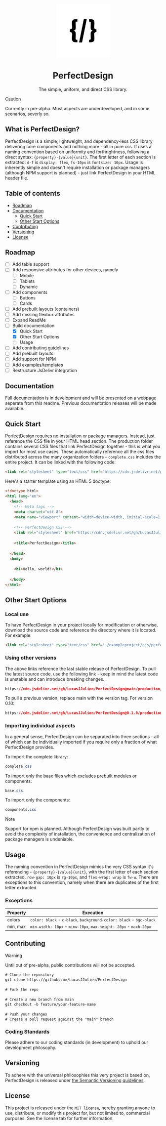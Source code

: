 <p align="center">
    <a href="" alt="Perfectionary Logo">
    <img src="https://github.com/LucasJJulien/PerfectDesign/blob/main/media/logowhite.png?raw=true" height="173"/></a>
</p>

<h1 align="center"> PerfectDesign </h1>
<p align="center"> The simple, uniform, and direct CSS library. </p>

> [!CAUTION]  
> Currently in pre-alpha. Most aspects are underdeveloped, and in some scenarios, severly so.

## What is PerfectDesign?
PerfectDesign is a simple, lightweight, and dependency-less CSS library delivering core components and nothing more - all in pure css. It uses a naming convention based on uniformity and forthrightness, following a direct syntax: ```{property}-{value}{unit}```. The first letter of each section is extracted: ```d-f``` is ```display: flex```, ```fs-10px``` is ```fontsize: 10px```. Usage is inherently simple and doesn't require installation or package managers (although NPM support is planned) - just link PerfectDesign in your HTML header file. 

## Table of contents
- [Roadmap](#roadmap)
- [Documentation](#documentation)
   - [Quick Start](#quick-start)
   - [Other Start Options](#other-start-options)
- [Contributing](#contributing)
- [Versioning](#versioning)
- [License](#license)

## Roadmap
- [ ] Add table support
- [ ] Add responsive attributes for other devices, namely
  - [ ] Mobile
  - [ ] Tablets
  - [ ] Dynamic
- [ ] Add components
  - [ ] Buttons
  - [ ] Cards
- [ ] Add prebuilt layouts (containers)
- [ ] Add missing flexbox attributes
- [ ] Expand ReadMe
- [ ] Build documentation
  - [x] Quick Start
  - [x] Other Start Options
  - [ ] Usage
- [ ] Add contributing guidelines
- [ ] Add prebuilt layouts
- [ ] Add support for NPM
- [ ] Add examples/templates
- [ ] Restructure JsDelivr integration

## Documentation
Full documentation is in development and will be presented on a webpage seperate from this readme. Previous documentation releases will be made available. 

## Quick Start
PerfectDesign requires no installation or package managers. Instead, just reference the CSS file in your HTML head section. The production folder contains several CSS files that link PerfectDesign together - this is what you import for most use cases. These automatically reference all the css files distributed across the many organization folders - ```complete.css``` includes the entire project. It can be linked with the following code: 

```html
<link rel="stylesheet" type="text/css" href="https://cdn.jsdelivr.net/gh/LucasJJulien/PerfectDesign/production/stable/complete.css">
```

Here's a starter template using an HTML 5 doctype:

```html
<!doctype html>
<html lang="en">
  <head>
    <!-- Meta tags -->
    <meta charset="utf-8">
    <meta name="viewport" content="width=device-width, initial-scale=1, shrink-to-fit=no">

    <!-- PerfectDesign CSS -->
    <link rel="stylesheet" href="https://cdn.jsdelivr.net/gh/LucasJJulien/PerfectDesign/production/stable/complete.css">

    <title>PerfectDesign</title>
    
  </head>
  <body>
  
    <h1>Hello, world!</h1>

  </body>
</html>
```

## Other Start Options

### Local use
To have PerfectDesign in your project locally for modification or otherwise, download the source code and reference the directory where it is located. For example: 

```html
<link rel="stylesheet" type="text/css" href="~/exampleproject/css/perfectdesign/production/local/complete.css">
```

### Using other versions
The above links reference the last stable release of PerfectDesign. To pull the latest source code, use the following link - keep in mind the latest code is unstable and can introduce breaking changes.
```css
https://cdn.jsdelivr.net/gh/LucasJJulien/PerfectDesign@main/production/latest/complete.css
```

To pull a previous version, replace main with the version tag. For version 0.10:
```css
https://cdn.jsdelivr.net/gh/LucasJJulien/PerfectDesign@0.1.0/production/latest/complete.css
```

### Importing individual aspects
In a general sense, PerfectDesign can be separated into three sections - all of which can be individually imported if you require only a fraction of what PerfectDesign provides. 

To import the complete library:
```css
complete.css
```

To import only the base files which excludes prebuilt modules or components:
```css
base.css
```

To import only the components:
```css
components.css
```

> [!NOTE]  
> Support for npm is planned. Although PerfectDesign was built partly to avoid the complexity of installation, the convenience and centralization of package managers is undeniable. 

## Usage
The naming convention in PerfectDesign mimics the very CSS syntax it's referencing - ```{property}-{value}{unit}```, with the first letter of each section extracted. ```row-gap: 10px``` is ```rg-10px```, and ```flex-wrap: wrap``` is ```fw-w```. There are exceptions to this convention, namely when there are duplicates of the first letter extracted. 

### Exceptions

| Property | Execution |
| --- | --- |
| colors | ```color: black``` - ```c-black```, ```background-color: black``` - ```bgc-black``` |
| min, max | ```min-width: 10px``` - ```minw-10px```, ```max-height: 20px``` - ```maxh-20px``` |

## Contributing
> [!WARNING]  
> Until out of pre-alpha, public contributions will not be accepted.

```
# Clone the repository
git clone https://github.com/LucasJJulien/PerfectDesign

# Fork the repo

# Create a new branch from main
git checkout -b feature/your-feature-name

# Push your changes
# Create a pull request against the "main" branch
```

### Coding Standards
Please adhere to our coding standards (in development) to uphold our development philosophy. 

## Versioning
To adhere with the universal philosophies this very project is based on, PerfectDesign is released under [the Semantic Versioning guidelines](https://semver.org/).

## License
This project is released under the ```MIT license```, hereby granting anyone to use, distribute, or modify this project for, but not limited to, commercial purposes. See the license tab for further information. 
